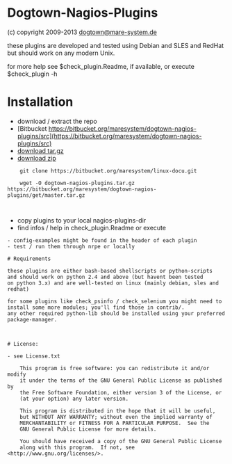 # Dogtown-Nagios-Plugins 

(c) copyright 2009-2013 dogtown@mare-system.de

these plugins are developed and tested using Debian and SLES
and RedHat but should work on any modern Unix.

for more help see $check_plugin.Readme, if available, or 
execute $check_plugin -h 


# Installation

- download / extract the repo
 - [Bitbucket https://bitbucket.org/maresystem/dogtown-nagios-plugins/src](https://bitbucket.org/maresystem/dogtown-nagios-plugins/src)
 - [download tar.gz](https://bitbucket.org/maresystem/dogtown-nagios-plugins/get/master.tar.gz) 
 - [download zip](https://bitbucket.org/maresystem/dogtown-nagios-plugins/get/master.zip)

~~~
    git clone https://bitbucket.org/maresystem/linux-docu.git
    
    wget -O dogtown-nagios-plugins.tar.gz https://bitbucket.org/maresystem/dogtown-nagios-plugins/get/master.tar.gz
    
    
~~~

- copy plugins to your local nagios-plugins-dir
- find infos / help in check_plugin.Readme or execute 
~~~ check_plugin -h ~~~
- config-examples might be found in the header of each plugin
- test / run them through nrpe or locally

# Requirements 

these plugins are either bash-based shellscripts or python-scripts
and should work on python 2.4 and above (but havent been tested
on python 3.x) and are well-tested on linux (mainly debian, sles and 
redhat)

for some plugins like check_psinfo / check_selenium you might need to 
install some more modules; you'll find those in contrib/. 
any other required python-lib should be installed using your preferred 
package-manager.



# License: 

- see License.txt
    
    This program is free software: you can redistribute it and/or modify
    it under the terms of the GNU General Public License as published by
    the Free Software Foundation, either version 3 of the License, or
    (at your option) any later version.

    This program is distributed in the hope that it will be useful,
    but WITHOUT ANY WARRANTY; without even the implied warranty of
    MERCHANTABILITY or FITNESS FOR A PARTICULAR PURPOSE.  See the
    GNU General Public License for more details.

    You should have received a copy of the GNU General Public License
    along with this program.  If not, see <http://www.gnu.org/licenses/>.
